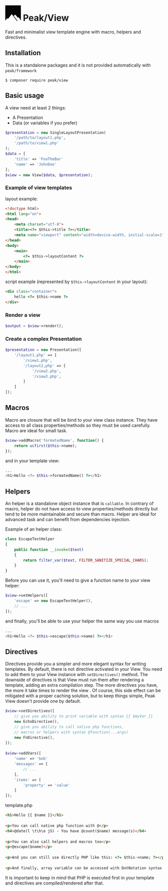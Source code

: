 # <img src="https://raw.githubusercontent.com/peakphp/art/master/logo-clean-50x50.png" alt="Peak"> Peak/View

Fast and minimalist view template engine with macro, helpers and directives.

## Installation

This is a standalone packages and it is not provided automatically with ``peak/framework``

```
$ composer require peak/view
```

## Basic usage

A view need at least 2 things:

 - A Presentation
 - Data (or variables if you prefer)
 
```php
$presentation = new SingleLayoutPresentation(
    '/path/to/layout1.php', 
    '/path/to/view1.php'
);
$data = [
    'title' => 'FooTheBar'
    'name' => 'JohnDoe'
];
$view = new View($data, $presentation);
```

### Example of view templates

layout example:
```html
<!doctype html>
<html lang="en">
<head>
    <meta charset="utf-8">
    <title><?= $this->title ?></title>
    <meta name="viewport" content="width=device-width, initial-scale=1">
</head>
<body>
    <main>
        <?= $this->layoutContent ?>
    </main>
</body>
</html>
```

script example (represented by ```$this->layoutContent``` in your layout):
```html
<div class="container">
    hello <?= $this->name ?>
</div>
```

### Render a view

```php
$output = $view->render();
```

### Create a complex Presentation 

```php
$presentation = new Presentation([
    '/layout1.php' => [
        '/view1.php',
        '/layout2,php' => [
            '/view2.php',
            '/view3.php',
        ]
    ]
]);
```

## Macros
Macro are closure that will be bind to your view class instance. They have access to all class properties/methods so they must be used carefully. Macro are ideal for small task. 

```php
$view->addMacro('formatedName', function() {
    return ucfirst($this->name);
});
```

and in your template view:
```php
...
<h1>Hello <?= $this->formatedName() ?></h1>
```

## Helpers
An helper is a standalone object instance that is ``callable``. In contrary of macro, helper do not have access to view properties/methods directly but tend to be more maintainable and secure than macro. Helper are ideal for advanced task and can benefit from dependencies injection.

Example of an helper class:
```php
class EscapeTextHelper
{
    public function __invoke($text)
    {
        return filter_var($text, FILTER_SANITIZE_SPECIAL_CHARS);
    }
}
```

Before you can use it, you'll need to give a function name to your view helper:
```php
$view->setHelpers([
    'escape' => new EscapeTextHelper(),
    // ...
]);
```

and finally, you'll be able to use your helper the same way you use macros
```php
...
<h1>Hello <?= $this->escape($this->name) ?></h1>
```

## Directives

Directives provide you a simpler and more elegant syntax for  writing templates. By default, there is not directive activated in your View. You need to add them to your View instance with ``setDirectives()`` method. The downside of directives is that View must run them after rendering a template, adding an extra compilation step. The more directives you have, the more it take times to render the view . Of course, this side effect can be mitigated with a proper caching solution, but to keep things simple, Peak View doesn't provide one by default.

```php
$view->setDirectives([
    // give you ability to print variable with syntax {{ $myVar }}
    new EchoDirective(), 
    // give you ability to call native php functions, 
    // macros or helpers with syntax @function(...args)
    new FnDirective(),  
]);

$view->addVars([
    'name' => 'bob'
    'messages' => [
        // ...
    ],
    'items' => [
        'property' => 'value'
    ]
]);
```

template.php
```html
<h1>Hello {{ $name }}</h1>

<p>You can call native php function with @</p>
<h4>@date(l \t\h\e jS) - You have @count($name) message(s)</h4>

<p>You can also call helpers and macros too</p>
<p>@escape($name)</p>

<p>And you can still use directly PHP like this: <?= $this->name; ?></p>

<p>And finally, array variable can be accessed with DotNotation syntax: {{ $items.property }}</p>
```

It is important to keep in mind that PHP is executed first in your template and directives are compiled/rendered after that. 
